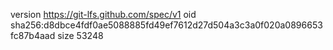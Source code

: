 version https://git-lfs.github.com/spec/v1
oid sha256:d8dbce4fdf0ae5088885fd49ef7612d27d504a3c3a0f020a0896653fc87b4aad
size 53248
